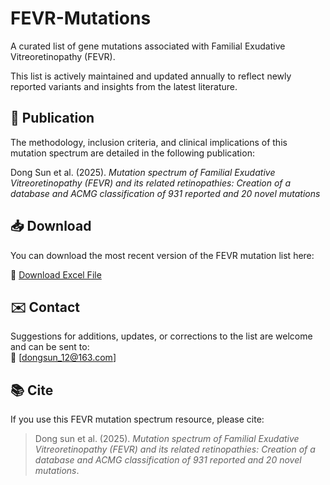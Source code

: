 # FEVR-Mutations

A curated list of gene mutations associated with Familial Exudative Vitreoretinopathy (FEVR).

This list is actively maintained and updated annually to reflect newly reported variants and insights from the latest literature.

## 🧬 Publication

The methodology, inclusion criteria, and clinical implications of this mutation spectrum are detailed in the following publication:

Dong Sun et al. (2025). *Mutation spectrum of Familial Exudative Vitreoretinopathy (FEVR) and its related retinopathies: Creation of a database and ACMG classification of 931 reported and 20 novel mutations*

## 📥 Download

You can download the most recent version of the FEVR mutation list here:

📁 [Download Excel File](https://github.com/FEVRgenetics/mutation/blob/main/FEVR%20mutation%20spectrum.xlsx)

## ✉️ Contact

Suggestions for additions, updates, or corrections to the list are welcome and can be sent to:  
📧 [dongsun_12@163.com]

## 📚 Cite

If you use this FEVR mutation spectrum resource, please cite:

> Dong sun et al. (2025). *Mutation spectrum of Familial Exudative Vitreoretinopathy (FEVR) and its related retinopathies: Creation of a database and ACMG classification of 931 reported and 20 novel mutations*. 
